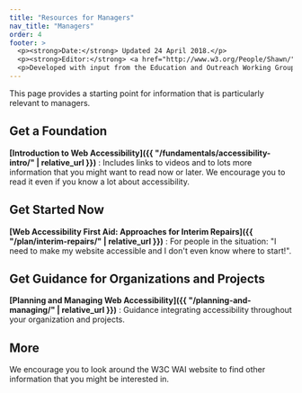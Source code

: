 ```yaml
---
title: "Resources for Managers"
nav_title: "Managers"
order: 4
footer: >
  <p><strong>Date:</strong> Updated 24 April 2018.</p>
  <p><strong>Editor:</strong> <a href="http://www.w3.org/People/Shawn/">Shawn Lawton Henry</a>.</p>
  <p>Developed with input from the Education and Outreach Working Group (<a href="http://www.w3.org/WAI/EO/">EOWG</a>).</p>
---
```


This page provides a starting point for information that is particularly relevant to managers.

## Get a Foundation

**[Introduction to Web Accessibility]({{ "/fundamentals/accessibility-intro/" | relative_url }})**
: Includes links to videos and to lots more information that you might want to read now or later. We encourage you to read it even if you know a lot about accessibility.

## Get Started Now

**[Web Accessibility First Aid: Approaches for Interim Repairs]({{ "/plan/interim-repairs/" | relative_url }})**
: For people in the situation: "I need to make my website accessible and I don't even know where to start!".

## Get Guidance for Organizations and Projects

**[Planning and Managing Web Accessibility]({{ "/planning-and-managing/" | relative_url }})**
: Guidance integrating accessibility throughout your organization and projects.

## More

We encourage you to look around the W3C WAI website to find other information that you might be interested in.
